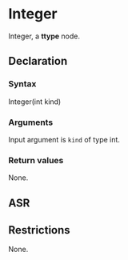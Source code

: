 <!-- This is an automatically generated file. Do not edit it manually. -->

# Integer

Integer, a **ttype** node.

## Declaration

### Syntax

Integer(int kind)

### Arguments
Input argument is `kind` of type int.

### Return values

None.

## ASR

<!-- Generate ASR using pickle. -->

## Restrictions

<!-- Generated from asr_verify.cpp. -->
None.